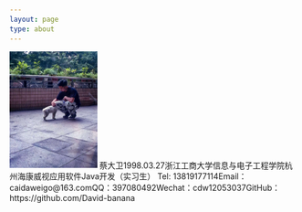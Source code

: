 ```yaml
---
layout: page
type: about
---
```



<img src="\image\2020-02-11\354d1cb35b9f6980f0e08ac03f42075.jpg" style="zoom:20%;" />
蔡大卫  
​1998.03.27    
​浙江工商大学信息与电子工程学院  
​杭州海康威视应用软件Java开发（实习生）
Tel: 13819177114  
​Email：caidaweigo@163.com  
​QQ：397080492  
​Wechat：cdw12053037  
​GitHub：https://github.com/David-banana

